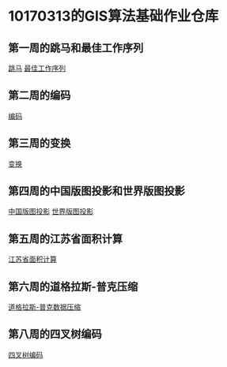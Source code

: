 # 10170313的GIS算法基础作业仓库<br>
## 第一周的跳马和最佳工作序列<br>
[跳马](https://mz1094178787.github.io/10170313/public/week1/%E8%B7%B3%E9%A9%AC%E9%97%AE%E9%A2%98.html)
[最佳工作序列](https://mz1094178787.github.io/10170313/public/week1/%E6%9C%80%E4%BD%B3%E5%B7%A5%E4%BD%9C%E5%BA%8F%E5%88%97.html)<br>
## 第二周的编码<br>
[编码](https://mz1094178787.github.io/10170313/public/week2/%E7%BC%96%E7%A0%81.html)<br>
## 第三周的变换<br>
[变换](https://mz1094178787.github.io/10170313/public/week3/%E5%8F%98%E6%8D%A2.html)<br>
## 第四周的中国版图投影和世界版图投影<br>
[中国版图投影](https://mz1094178787.github.io/10170313/public/week4/%E6%8A%95%E5%BD%B11.html)
[世界版图投影](https://mz1094178787.github.io/10170313/public/week4/%E6%8A%95%E5%BD%B12.html)<br>
## 第五周的江苏省面积计算<br>
[江苏省面积计算](https://mz1094178787.github.io/10170313/public/week5/%E9%9D%A2%E7%A7%AF.html)<br>
## 第六周的道格拉斯-普克压缩<br>
[道格拉斯-普克数据压缩](https://mz1094178787.github.io/10170313/public/week6/%E9%81%93%E6%A0%BC%E6%8B%89%E6%96%AF%E7%AE%97%E6%B3%95.html)<br>
## 第八周的四叉树编码<br>
[四叉树编码](https://mz1094178787.github.io/10170313/public/week8/%E5%9B%9B%E5%8F%89%E6%A0%91%E7%BC%96%E7%A0%81.html)
